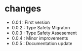 # changes
- 0.0.1 : First version
- 0.0.2 : Type Safety Migraton
- 0.0.3 : Type Safety Assesement
- 0.0.4 : Minor improvements
- 0.0.5 : Documentation update